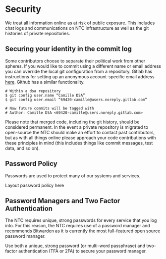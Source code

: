 # Security

We treat all information online as at risk of public exposure. This includes chat logs and communications on NTC infrastructure as well as the git histories of private repositories.

## Securing your identity in the commit log

Some contributors choose to separate their political work from other spheres. If you would like to commit using a different name or email address you can override the local git configuration from a repository. Gitlab has instructions for setting up an anonymous account-specific email address [here](https://docs.gitlab.com/ee/user/profile/index.html#use-an-automatically-generated-private-commit-email). Github has a similar functionality.

```shell
# Within a dsa repository
$ git config user.name “Camille DSA”
$ git config user.email “69420-camille@users.noreply.gitlab.com”

# Now future commits will be tagged with
# Author: Camille DSA <69420-camille@users.noreply.gitlab.com>
```

Please note that merged code, including the git history, should be considered permanent. In the event a private repository is migrated to open-source the NTC should make an effort to contact past contributors, but as with all things online please approach your code contributions with these principles in mind (this includes things like commit messages, test data, and so on).

## Password Policy
Passwords are used to protect many of our systems and services.

Layout password policy here

## Password Managers and Two Factor Authentication
The NTC requires unique, strong passwords for every service that you log into. For this reason, the NTC requires use of a password manager and recommends Bitwarden as it is currently the most full-featured open source password manager.

Use both a unique, strong password (or multi-word passphrase) and two-factor authentication (TFA or 2FA) to secure your password manager.
